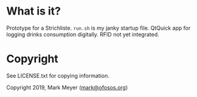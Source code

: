 # What is it?

Prototype for a Strichliste. `run.sh` is my janky startup file.
QtQuick app for logging drinks consumption digitally. RFID not yet
integrated.

# Copyright

See LICENSE.txt for copying information.

Copyright 2019, Mark Meyer (mark@ofosos.org)
